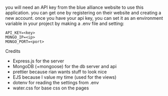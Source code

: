 you will need an API key from the blue alliance website to use this application. you can get one by registering on their website and creating a new account. once you have your api key, you can set it as an environment variable in your project by making a .env file and setting:

`API_KEY=<key>`<br>
`MONGO_IP=<ip>`<br>
`MONGO_PORT=<port>`

Credits
- Express.js for the server
- MongoDB (+mongoose) for the db server and api
- prettier because rian wants stuff to look nice
- EJS because I value my time (used for the views)
- dotenv for reading the settings from .env
- water.css for base css on the pages